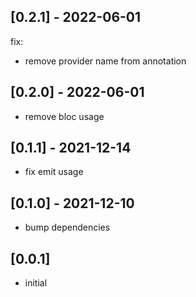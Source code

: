 ## [0.2.1] - 2022-06-01

fix:
- remove provider name from annotation

## [0.2.0] - 2022-06-01

- remove bloc usage

## [0.1.1] - 2021-12-14

- fix emit usage

## [0.1.0] - 2021-12-10

- bump dependencies
## [0.0.1]

* initial
